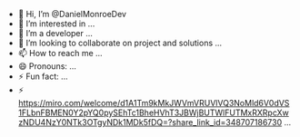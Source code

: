 - 👋 Hi, I’m @DanielMonroeDev
- 👀 I’m interested in ...
- 🌱 I’m a developer ...
- 💞️ I’m looking to collaborate on project and solutions ...
- 📫 How to reach me ...
- 😄 Pronouns: ...
- ⚡ Fun fact: ...
- ⚡ https://miro.com/welcome/d1A1Tm9kMkJWVmVRUVlVQ3NoMld6V0dVS1FLbnFBMEN0Y2pYQ0pySEhTc1BheHVhT3JBWjBUTWlFUTMxRXRpcXwzNDU4NzY0NTk3OTgyNDk1MDk5fDQ=?share_link_id=348707186730 ...

<!---
DanielMonroeDev/DanielMonroeDev is a ✨ special ✨ repository because its `README.md` (this file) appears on your GitHub profile.
You can click the Preview link to take a look at your changes.
--->
